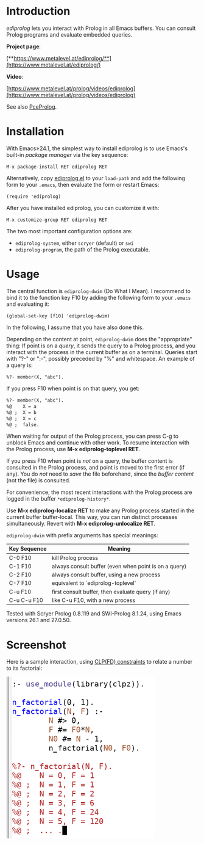 # Introduction

*ediprolog* lets you interact with Prolog in all Emacs buffers.
You can consult Prolog programs and evaluate embedded queries.

**Project page**:

[**https://www.metalevel.at/ediprolog/**](https://www.metalevel.at/ediprolog/)

**Video**:

[https://www.metalevel.at/prolog/videos/ediprolog](https://www.metalevel.at/prolog/videos/ediprolog)

See also [PceProlog](https://www.metalevel.at/pceprolog/).

# Installation

With Emacs&ge;24.1, the simplest way to install ediprolog is to use
Emacs's built-in *package&nbsp;manager* via the key sequence:

    M-x package-install RET ediprolog RET

Alternatively, copy [ediprolog.el](ediprolog.el) to your `load-path`
and add the following form to your `.emacs`, then evaluate the form or
restart&nbsp;Emacs:

    (require 'ediprolog)

After you have installed ediprolog, you can customize it with:

    M-x customize-group RET ediprolog RET

The two most important configuration options are:

   - `ediprolog-system`, either `scryer` (default) or `swi`
   - `ediprolog-program`, the path of the Prolog executable.

# Usage

The central function is `ediprolog-dwim` (Do What I Mean). I recommend
to bind it to the function&nbsp;key&nbsp;F10 by adding the following
form to your&nbsp;`.emacs` and evaluating it:

    (global-set-key [f10] 'ediprolog-dwim)

In the following, I assume that you have also done this.

Depending on the content at point, `ediprolog-dwim` does the
"appropriate" thing: If point is on a *query*, it sends the query to a
Prolog process, and you interact with the process in the current
buffer as on a terminal. Queries start with "?-" or ":-", possibly
preceded by "%" and whitespace. An example of a query is:

    %?- member(X, "abc").

If you press F10 when point is on that query, you get:

    %?- member(X, "abc").
    %@    X = a
    %@ ;  X = b
    %@ ;  X = c
    %@ ;  false.

When waiting for output of the Prolog process, you can press C-g to
unblock Emacs and continue with other work. To resume interaction
with the Prolog process, use **M-x&nbsp;ediprolog-toplevel&nbsp;RET**.

If you press F10 when point is *not* on a query, the buffer content is
consulted in the Prolog process, and point is moved to the first error
(if any). You do&nbsp;*not* need to *save* the file beforehand, since
the *buffer&nbsp;content* (not the file) is consulted.

For convenience, the most recent interactions with the Prolog
process are logged in the buffer `*ediprolog-history*`.

Use **M-x ediprolog-localize RET** to make any Prolog process started
in the current buffer buffer-local. This way, you can run distinct
processes simultaneously. Revert with
**M-x&nbsp;ediprolog-unlocalize&nbsp;RET**.

`ediprolog-dwim` with prefix arguments has special meanings:

| Key Sequence |   Meaning                                                |
|--------------|----------------------------------------------------------|
|  C-0 F10     |   kill Prolog process                                    |
|  C-1 F10     |   always consult buffer (even when point is on a query)  |
|  C-2 F10     |   always consult buffer, using a new process             |
|  C-7 F10     |   equivalent to `ediprolog-toplevel'                     |
|  C-u F10     |   first consult buffer, then evaluate query (if any)     |
|  C-u C-u F10 |   like C-u F10, with a new process                       |

Tested with Scryer Prolog 0.8.119 and SWI-Prolog 8.1.24, using Emacs
versions 26.1 and&nbsp;27.0.50.

# Screenshot

Here is a sample interaction, using
[CLP(FD)&nbsp;constraints](https://www.metalevel.at/prolog/clpfd) to
relate a number to its factorial:

![Factorial](factorial.png)
